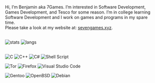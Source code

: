 

Hi, I’m Benjamin aka 7Games. I’m interested in Software Development, Games Development, and Tesco for some reason. I’m in college learning Software Development and I work on games and programs in my spare time.<br>
Please take a look at my website at: [sevengames.xyz](https://sevengames.xyz).<br><br>

![stats](https://github-readme-stats.vercel.app/api?username=7games&show_icons=true&theme=github_dark&hide_border=true)
![langs](https://github-readme-stats.vercel.app/api/top-langs/?username=7Games&theme=github_dark&layout=compact&hide_border=true)<br><br>

![C](https://img.shields.io/badge/c-%2300599C.svg?style=for-the-badge&logo=c&logoColor=white)
![C++](https://img.shields.io/badge/c++-%2300599C.svg?style=for-the-badge&logo=c%2B%2B&logoColor=white)
![C#](https://img.shields.io/badge/c%23-%23239120.svg?style=for-the-badge&logo=c-sharp&logoColor=white)
![Shell Script](https://img.shields.io/badge/shell_script-%23121011.svg?style=for-the-badge&logo=gnu-bash&logoColor=white)

![Tor](https://img.shields.io/badge/Tor-7D4698?style=for-the-badge&logo=Tor-Browser&logoColor=white)
![Firefox](https://img.shields.io/badge/Firefox-FF7139?style=for-the-badge&logo=Firefox-Browser&logoColor=white)
![Visual Studio Code](https://img.shields.io/badge/Visual%20Studio%20Code-0078d7.svg?style=for-the-badge&logo=visual-studio-code&logoColor=white)<br>

![Gentoo](https://img.shields.io/badge/Gentoo-54487A?style=for-the-badge&logo=gentoo&logoColor=white)
![OpenBSD](https://img.shields.io/badge/-OpenBSD-%23FCC771?style=for-the-badge&logo=openbsd&logoColor=black)
![Debian](https://img.shields.io/badge/Debian-D70A53?style=for-the-badge&logo=debian&logoColor=white)<br>
